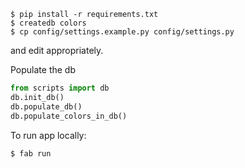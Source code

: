 ```
$ pip install -r requirements.txt
$ createdb colors
$ cp config/settings.example.py config/settings.py
```
and edit appropriately.

Populate the db
```python
from scripts import db
db.init_db()
db.populate_db()
db.populate_colors_in_db()
```

To run app locally:

```
$ fab run
```
